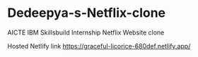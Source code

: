 # Dedeepya-s-Netflix-clone
AICTE IBM Skillsbuild Internship Netflix Website clone

Hosted Netlify link
https://graceful-licorice-680def.netlify.app/
